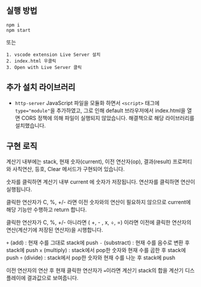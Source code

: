 ﻿## 실행 방법
```
npm i
npm start
```

또는

```
1. vscode extension Live Server 설치
2. index.html 우클릭
3. Open with Live Server 클릭
```


## 추가 설치 라이브러리 
- `http-server`
JavaScript 파일을 모듈화 하면서 `<script>` 태그에 `type="module"`을 추가하였고, 그로 인해 default 브라우저에서 index.html을 열면 CORS 정책에 의해 파일이 실행되지 않았습니다. 해결책으로 해당 라이브러리를 설치했습니다. 

## 구현 로직
계산기 내부에는 stack, 현재 숫자(current), 이전 연산자(op), 결과(result) 프로퍼티와 사칙연산, 등호, Clear 메서드가 구현되어 있습니다.
 
숫자를 클릭하면 계산기 내부 current 에 숫자가 저장됩니다.
연산자를 클릭하면 연산이 실행됩니다.

클릭한 연산자가 C, %, +/- 라면 이전 숫자와의 연산이 필요하지 않으므로 current에 해당 기능만 수행하고 return 합니다.

클릭한 연산자가 C, %, +/- 아니라면 ( +, - , x, ÷, =) 이라면 이전에 클릭한 연산자의 연산(계산기에 저장된 연산자)을 시행합니다.

`+` (add) : 현재 수를 그대로 stack에 push
`-` (substract) : 현재 수를 음수로 변환 후 stack에 push
`x` (multiply) : stack에서 pop한 숫자와 현재 수를 곱한 후 stack에 push
`÷` (divide) : stack에서 pop한 숫자와 현재 수를 나눈 후 stack에 push

이전 연산자의 연산 후 현재 클릭한 연산자가 `=`이라면  계산기 stack의 합을 계산기 디스플레이에 결과값으로 보여줍니다.


